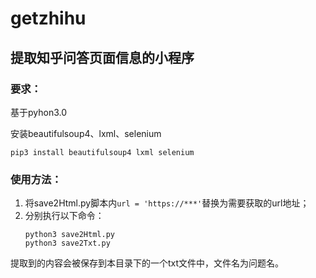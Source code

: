 # getzhihu

## 提取知乎问答页面信息的小程序

### 要求：

基于pyhon3.0

安装beautifulsoup4、lxml、selenium
```shell
pip3 install beautifulsoup4 lxml selenium
```

### 使用方法：
1. 将save2Html.py脚本内`url = 'https://***'`替换为需要获取的url地址；
2. 分别执行以下命令：
    ```shell
    python3 save2Html.py
    python3 save2Txt.py
    ```

提取到的内容会被保存到本目录下的一个txt文件中，文件名为问题名。

